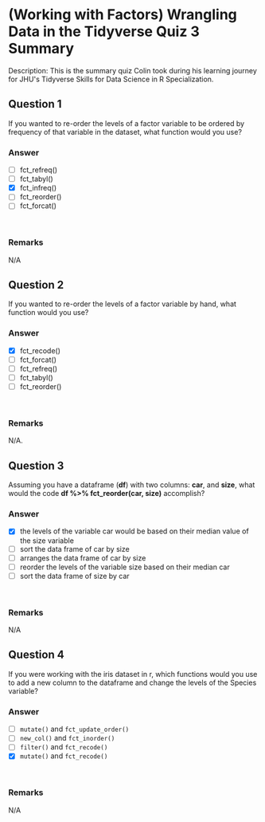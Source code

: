 # (Working with Factors) Wrangling Data in the Tidyverse Quiz 3 Summary

Description: This is the summary quiz Colin took during his learning journey for JHU's Tidyverse Skills for Data Science in R Specialization.</br>

Question 1
----------
If you wanted to re-order the levels of a factor variable to be ordered by frequency of that variable in the dataset, what function would you use?</br>

### Answer
- [ ] fct_refreq()
- [ ] fct_tabyl()
- [x] fct_infreq()
- [ ] fct_reorder()
- [ ] fct_forcat()
</br>

### Remarks
N/A </br>

Question 2
----------
If you wanted to re-order the levels of a factor variable by hand, what function would you use? </br>

### Answer
- [x] fct_recode()
- [ ] fct_forcat()
- [ ] fct_refreq()
- [ ] fct_tabyl()
- [ ] fct_reorder()
</br>

### Remarks
N/A.</br>

Question 3
----------
Assuming you have a dataframe (**df**) with two columns: **car**, and **size**, what would the code **df %>% fct_reorder(car, size)** accomplish? </br>

### Answer
- [x] the levels of the variable car would be based on their median value of the size variable 
- [ ] sort the data frame of car by size
- [ ] arranges the data frame of car by size
- [ ] reorder the levels of the variable size based on their median car
- [ ] sort the data frame of size by car
</br>

### Remarks
N/A </br>

Question 4
----------
If you were working with the iris dataset in r, which functions would you use to add a new column to the dataframe and change the levels of the Species variable? </br>

### Answer
- [ ] `mutate()` and `fct_update_order()`
- [ ] `new_col()` and `fct_inorder()`
- [ ] `filter()` and `fct_recode()`
- [x] `mutate()` and `fct_recode()`
</br>

### Remarks
N/A </br>
